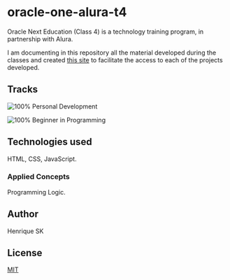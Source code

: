 # oracle-one-alura-t4

Oracle Next Education (Class 4) is a technology training program, in partnership with Alura.

I am documenting in this repository all the material developed during the classes and created [this site](https://oracle-one-alura-t4.netlify.app) to facilitate the access to each of the projects developed.

## Tracks

![100%](https://progress-bar.dev/100) Personal Development 

![100%](https://progress-bar.dev/100) Beginner in Programming

## Technologies used

HTML, CSS, JavaScript.

### Applied Concepts

Programming Logic.

## Author
Henrique SK

## License
[MIT](https://choosealicense.com/license/mit/)
